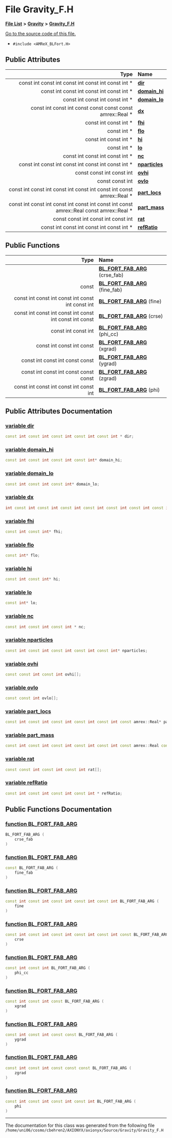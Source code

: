 
# File Gravity\_F.H


[**File List**](files.md) **>** [**Gravity**](dir_fdbf5007869eac89a42b1cd44aeda050.md) **>** [**Gravity\_F.H**](Gravity__F_8H.md)

[Go to the source code of this file.](Gravity__F_8H_source.md)



* `#include <AMReX_BLFort.H>`













## Public Attributes

| Type | Name |
| ---: | :--- |
|  const int const int const int const int const int \* | [**dir**](Gravity__F_8H.md#variable-dir)  <br> |
|  const int const int const int const int \* | [**domain\_hi**](Gravity__F_8H.md#variable-domain-hi)  <br> |
|  const int const int const int \* | [**domain\_lo**](Gravity__F_8H.md#variable-domain-lo)  <br> |
|  const int const int const const const const amrex::Real \* | [**dx**](Gravity__F_8H.md#variable-dx)  <br> |
|  const int const int \* | [**fhi**](Gravity__F_8H.md#variable-fhi)  <br> |
|  const int \* | [**flo**](Gravity__F_8H.md#variable-flo)  <br> |
|  const int const int \* | [**hi**](Gravity__F_8H.md#variable-hi)  <br> |
|  const int \* | [**lo**](Gravity__F_8H.md#variable-lo)  <br> |
|  const int const int const int \* | [**nc**](Gravity__F_8H.md#variable-nc)  <br> |
|  const int const int const int const int const int \* | [**nparticles**](Gravity__F_8H.md#variable-nparticles)  <br> |
|  const const int const int | [**ovhi**](Gravity__F_8H.md#variable-ovhi)  <br> |
|  const const int | [**ovlo**](Gravity__F_8H.md#variable-ovlo)  <br> |
|  const int const int const int const int const int const amrex::Real \* | [**part\_locs**](Gravity__F_8H.md#variable-part-locs)  <br> |
|  const int const int const int const int const int const amrex::Real const amrex::Real \* | [**part\_mass**](Gravity__F_8H.md#variable-part-mass)  <br> |
|  const const int const int const int | [**rat**](Gravity__F_8H.md#variable-rat)  <br> |
|  const int const int const int const int \* | [**refRatio**](Gravity__F_8H.md#variable-refratio)  <br> |


## Public Functions

| Type | Name |
| ---: | :--- |
|   | [**BL\_FORT\_FAB\_ARG**](Gravity__F_8H.md#function-bl-fort-fab-arg) (crse\_fab) <br> |
|  const | [**BL\_FORT\_FAB\_ARG**](Gravity__F_8H.md#function-bl-fort-fab-arg) (fine\_fab) <br> |
|  const int const int const int const int const int | [**BL\_FORT\_FAB\_ARG**](Gravity__F_8H.md#function-bl-fort-fab-arg) (fine) <br> |
|  const int const int const int const int const int const | [**BL\_FORT\_FAB\_ARG**](Gravity__F_8H.md#function-bl-fort-fab-arg) (crse) <br> |
|  const int const int | [**BL\_FORT\_FAB\_ARG**](Gravity__F_8H.md#function-bl-fort-fab-arg) (phi\_cc) <br> |
|  const int const int const | [**BL\_FORT\_FAB\_ARG**](Gravity__F_8H.md#function-bl-fort-fab-arg) (xgrad) <br> |
|  const int const int const const | [**BL\_FORT\_FAB\_ARG**](Gravity__F_8H.md#function-bl-fort-fab-arg) (ygrad) <br> |
|  const int const int const const const | [**BL\_FORT\_FAB\_ARG**](Gravity__F_8H.md#function-bl-fort-fab-arg) (zgrad) <br> |
|  const int const int const int const int | [**BL\_FORT\_FAB\_ARG**](Gravity__F_8H.md#function-bl-fort-fab-arg) (phi) <br> |








## Public Attributes Documentation


### <a href="#variable-dir" id="variable-dir">variable dir </a>


```cpp
const int const int const int const int const int * dir;
```



### <a href="#variable-domain-hi" id="variable-domain-hi">variable domain\_hi </a>


```cpp
const int const int const int const int* domain_hi;
```



### <a href="#variable-domain-lo" id="variable-domain-lo">variable domain\_lo </a>


```cpp
const int const int const int* domain_lo;
```



### <a href="#variable-dx" id="variable-dx">variable dx </a>


```cpp
int const int const int const int const int const int const int const int const amrex::Real dx;
```



### <a href="#variable-fhi" id="variable-fhi">variable fhi </a>


```cpp
const int const int* fhi;
```



### <a href="#variable-flo" id="variable-flo">variable flo </a>


```cpp
const int* flo;
```



### <a href="#variable-hi" id="variable-hi">variable hi </a>


```cpp
const int const int* hi;
```



### <a href="#variable-lo" id="variable-lo">variable lo </a>


```cpp
const int* lo;
```



### <a href="#variable-nc" id="variable-nc">variable nc </a>


```cpp
const int const int const int * nc;
```



### <a href="#variable-nparticles" id="variable-nparticles">variable nparticles </a>


```cpp
const int const int const int const int const int* nparticles;
```



### <a href="#variable-ovhi" id="variable-ovhi">variable ovhi </a>


```cpp
const const int const int ovhi[];
```



### <a href="#variable-ovlo" id="variable-ovlo">variable ovlo </a>


```cpp
const const int ovlo[];
```



### <a href="#variable-part-locs" id="variable-part-locs">variable part\_locs </a>


```cpp
const int const int const int const int const int const amrex::Real* part_locs;
```



### <a href="#variable-part-mass" id="variable-part-mass">variable part\_mass </a>


```cpp
const int const int const int const int const int const amrex::Real const amrex::Real* part_mass;
```



### <a href="#variable-rat" id="variable-rat">variable rat </a>


```cpp
const const int const int const int rat[];
```



### <a href="#variable-refratio" id="variable-refratio">variable refRatio </a>


```cpp
const int const int const int const int * refRatio;
```


## Public Functions Documentation


### <a href="#function-bl-fort-fab-arg" id="function-bl-fort-fab-arg">function BL\_FORT\_FAB\_ARG </a>


```cpp
BL_FORT_FAB_ARG (
    crse_fab
) 
```



### <a href="#function-bl-fort-fab-arg" id="function-bl-fort-fab-arg">function BL\_FORT\_FAB\_ARG </a>


```cpp
const BL_FORT_FAB_ARG (
    fine_fab
) 
```



### <a href="#function-bl-fort-fab-arg" id="function-bl-fort-fab-arg">function BL\_FORT\_FAB\_ARG </a>


```cpp
const int const int const int const int const int BL_FORT_FAB_ARG (
    fine
) 
```



### <a href="#function-bl-fort-fab-arg" id="function-bl-fort-fab-arg">function BL\_FORT\_FAB\_ARG </a>


```cpp
const int const int const int const int const int const BL_FORT_FAB_ARG (
    crse
) 
```



### <a href="#function-bl-fort-fab-arg" id="function-bl-fort-fab-arg">function BL\_FORT\_FAB\_ARG </a>


```cpp
const int const int BL_FORT_FAB_ARG (
    phi_cc
) 
```



### <a href="#function-bl-fort-fab-arg" id="function-bl-fort-fab-arg">function BL\_FORT\_FAB\_ARG </a>


```cpp
const int const int const BL_FORT_FAB_ARG (
    xgrad
) 
```



### <a href="#function-bl-fort-fab-arg" id="function-bl-fort-fab-arg">function BL\_FORT\_FAB\_ARG </a>


```cpp
const int const int const const BL_FORT_FAB_ARG (
    ygrad
) 
```



### <a href="#function-bl-fort-fab-arg" id="function-bl-fort-fab-arg">function BL\_FORT\_FAB\_ARG </a>


```cpp
const int const int const const const BL_FORT_FAB_ARG (
    zgrad
) 
```



### <a href="#function-bl-fort-fab-arg" id="function-bl-fort-fab-arg">function BL\_FORT\_FAB\_ARG </a>


```cpp
const int const int const int const int BL_FORT_FAB_ARG (
    phi
) 
```



------------------------------
The documentation for this class was generated from the following file `/home/uni06/cosmo/cbehren2/AXIONYX/axionyx/Source/Gravity/Gravity_F.H`